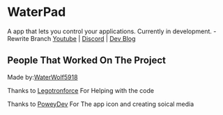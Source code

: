 # WaterPad
A app that lets you control your applications. Currently in development.
-Rewrite Branch
[Youtube](https://www.youtube.com/channel/UCY-1AjoxZ-Fd0aEnKEanO_w) | [Discord](https://discord.gg/DYsdj72CSm) | [Dev Blog](https://waterwolf5918.github.io/WaterPad-New/)

## People That Worked On The Project

Made by:[WaterWolf5918](https://github.com/WaterWolf5918)

Thanks to [Legotronforce](https://github.com/LegotronForce) For Helping with the code

Thanks to [PoweyDev](https://github.com/PoweyDev) For The app icon and creating soical media


